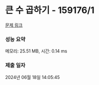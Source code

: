 # 큰 수 곱하기 - 159176/1 

[문제 링크](https://level.goorm.io/exam/159176/%EC%95%8C%EA%B3%A0%EB%A6%AC%EC%A6%98-%EB%A8%BC%EB%8D%B0%EC%9D%B4-%ED%81%B0-%EC%88%98-%EA%B3%B1%ED%95%98%EA%B8%B0/quiz/1) 

### 성능 요약

메모리: 25.51 MB, 시간: 0.14 ms

### 제출 일자

2024년 06월 18일 14:05:45


